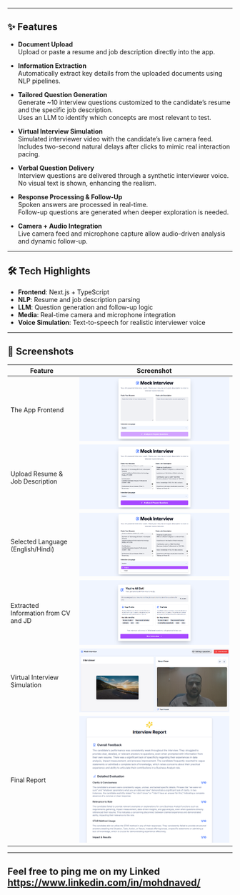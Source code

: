 
---

## ✨ Features

- **Document Upload**  
  Upload or paste a resume and job description directly into the app.

- **Information Extraction**  
  Automatically extract key details from the uploaded documents using NLP pipelines.

- **Tailored Question Generation**  
  Generate ~10 interview questions customized to the candidate’s resume and the specific job description.  
  Uses an LLM to identify which concepts are most relevant to test.

- **Virtual Interview Simulation**  
  Simulated interviewer video with the candidate’s live camera feed.  
  Includes two-second natural delays after clicks to mimic real interaction pacing.

- **Verbal Question Delivery**  
  Interview questions are delivered through a synthetic interviewer voice.  
  No visual text is shown, enhancing the realism.

- **Response Processing & Follow-Up**  
  Spoken answers are processed in real-time.  
  Follow-up questions are generated when deeper exploration is needed.

- **Camera + Audio Integration**  
  Live camera feed and microphone capture allow audio-driven analysis and dynamic follow-up.

---

## 🛠️ Tech Highlights

- **Frontend**: Next.js + TypeScript  
- **NLP**: Resume and job description parsing  
- **LLM**: Question generation and follow-up logic  
- **Media**: Real-time camera and microphone integration  
- **Voice Simulation**: Text-to-speech for realistic interviewer voice  

---

## 📸 Screenshots

| Feature | Screenshot |
|---------|------------|
| The App Frontend | ![Front Page ](screenshots/1.png) |
| Upload Resume & Job Description | ![Upload Screenshot](screenshots/2.png) |
| Selected Language (English/Hindi) | ![Select Language (English/Hindi)](screenshots/3.png) |
| Extracted Information from CV and JD | ![Extracted Information from CV and JD](screenshots/4.png) |
| Virtual Interview Simulation | ![Virtual Interview Simulation](screenshots/5.png) |
| Final Report | ![Final Report](screenshots/6.png) |


---

## Feel free to ping me on my Linked https://www.linkedin.com/in/mohdnaved/ 

